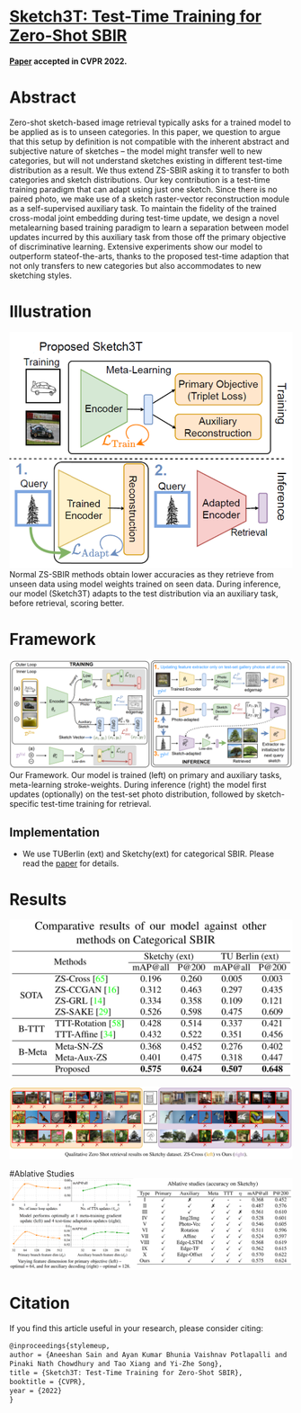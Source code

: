 # [Sketch3T: Test-Time Training for Zero-Shot SBIR](https://aneeshan95.github.io/Sketch3T/)
#### [Paper](https://arxiv.org/pdf/2203.14691/pdf) accepted in CVPR 2022. 

# Abstract
Zero-shot sketch-based image retrieval typically asks for a trained model to be applied as is to unseen categories. In this paper, we question to argue that this setup by definition is not compatible with the inherent abstract and subjective nature of sketches – the model might transfer well to new categories, but will not understand sketches existing in different test-time distribution as a result. We thus extend ZS-SBIR asking it to transfer to both categories and sketch distributions. Our key contribution is a test-time training paradigm that can adapt using just one sketch. Since there is no paired photo, we make use of a sketch raster-vector reconstruction module as a self-supervised auxiliary task. To maintain the fidelity of the trained cross-modal joint embedding during test-time update, we design a novel metalearning based training paradigm to learn a separation between model updates incurred by this auxiliary task from those off the primary objective of discriminative learning. Extensive experiments show our model to outperform stateof-the-arts, thanks to the proposed test-time adaption that not only transfers to new categories but also accommodates to new sketching styles.

# Illustration
![](./Images/opening.png)
Normal ZS-SBIR methods obtain lower accuracies as they retrieve from unseen data using model weights trained on seen data. During inference, our model (Sketch3T) adapts to the test distribution via an auxiliary task, before retrieval, scoring better.
 
# Framework
![](./Images/framework.png)
Our Framework. Our model is trained (left) on primary and auxiliary tasks, meta-learning stroke-weights. During inference (right) the model first updates (optionally) on the test-set photo distribution, followed by sketch-specific test-time training for retrieval.

## Implementation
* We use TUBerlin (ext) and Sketchy(ext) for categorical SBIR. Please read the [paper](https://arxiv.org/pdf/2203.14691/pdf) for details.

# Results
![](./Images/experiments.png)

![](./Images/retrieval.png)

#Ablative Studies
![](./Images/ablative_study.png)

# Citation
If you find this article useful in your research, please consider citing:

```
@inproceedings{stylemeup,
author = {Aneeshan Sain and Ayan Kumar Bhunia Vaishnav Potlapalli and Pinaki Nath Chowdhury and Tao Xiang and Yi-Zhe Song},
title = {Sketch3T: Test-Time Training for Zero-Shot SBIR},
booktitle = {CVPR},
year = {2022}
}
```
